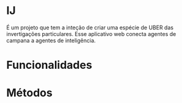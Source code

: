 # IJ
É um projeto que tem a inteção de criar uma espécie de UBER das invertigações particulares. 
Esse aplicativo web conecta agentes de campana a agentes de inteligência.

# Funcionalidades
# Métodos

